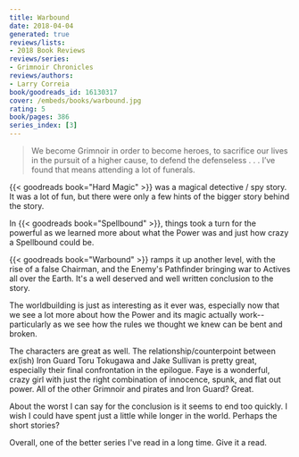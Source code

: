 ```yaml
---
title: Warbound
date: 2018-04-04
generated: true
reviews/lists:
- 2018 Book Reviews
reviews/series:
- Grimnoir Chronicles
reviews/authors:
- Larry Correia
book/goodreads_id: 16130317
cover: /embeds/books/warbound.jpg
rating: 5
book/pages: 386
series_index: [3]
---
```

> We become Grimnoir in order to become heroes, to sacrifice our lives in the pursuit of a higher cause, to defend the defenseless . . . I’ve found that means attending a lot of funerals.

{{< goodreads book="Hard Magic" >}} was a magical detective / spy story. It was a lot of fun, but there were only a few hints of the bigger story behind the story.  

<!--more-->

In {{< goodreads book="Spellbound" >}}, things took a turn for the powerful as we learned more about what the Power was and just how crazy a Spellbound could be.  

{{< goodreads book="Warbound" >}} ramps it up another level, with the rise of a false Chairman, and the Enemy's Pathfinder bringing war to Actives all over the Earth. It's a well deserved and well written conclusion to the story.  

The worldbuilding is just as interesting as it ever was, especially now that we see a lot more about how the Power and its magic actually work-- particularly as we see how the rules we thought we knew can be bent and broken.  

The characters are great as well. The relationship/counterpoint between ex(ish) Iron Guard Toru Tokugawa and Jake Sullivan is pretty great, especially their final confrontation in the epilogue. Faye is a wonderful, crazy girl with just the right combination of innocence, spunk, and flat out power. All of the other Grimnoir and pirates and Iron Guard? Great.  

About the worst I can say for the conclusion is it seems to end too quickly. I wish I could have spent just a little while longer in the world. Perhaps the short stories?  

Overall, one of the better series I've read in a long time. Give it a read.